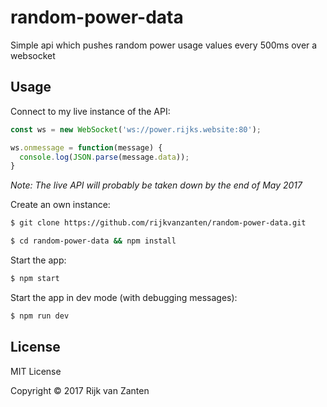 # random-power-data
Simple api which pushes random power usage values every 500ms over a websocket

## Usage
Connect to my live instance of the API:
```javascript
const ws = new WebSocket('ws://power.rijks.website:80');

ws.onmessage = function(message) {
  console.log(JSON.parse(message.data));
}
```

_Note: The live API will probably be taken down by the end of May 2017_

Create an own instance:
```bash
$ git clone https://github.com/rijkvanzanten/random-power-data.git
```

```bash
$ cd random-power-data && npm install
```

Start the app:
```bash
$ npm start
```

Start the app in dev mode (with debugging messages):
```bash
$ npm run dev
```

## License

MIT License

Copyright © 2017 Rijk van Zanten
